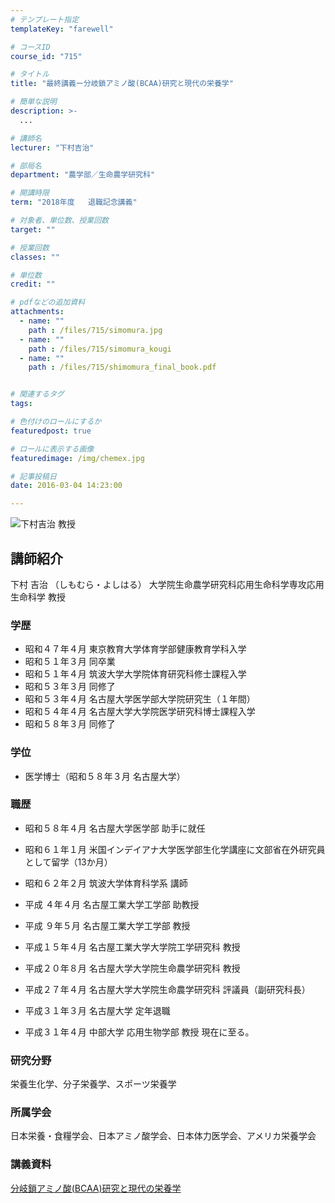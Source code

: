 ```yaml
---
# テンプレート指定
templateKey: "farewell"

# コースID
course_id: "715"

# タイトル
title: "最終講義ー分岐鎖アミノ酸(BCAA)研究と現代の栄養学"

# 簡単な説明
description: >-
  ...

# 講師名
lecturer: "下村吉治"

# 部局名
department: "農学部／生命農学研究科"

# 開講時限
term: "2018年度	退職記念講義"

# 対象者、単位数、授業回数
target: ""

# 授業回数
classes: ""

# 単位数
credit: ""

# pdfなどの追加資料
attachments: 
  - name: "" 
    path : /files/715/simomura.jpg
  - name: "" 
    path : /files/715/simomura_kougi
  - name: "" 
    path : /files/715/shimomura_final_book.pdf


# 関連するタグ
tags:

# 色付けのロールにするか
featuredpost: true

# ロールに表示する画像
featuredimage: /img/chemex.jpg

# 記事投稿日
date: 2016-03-04 14:23:00

---
```



![下村吉治 教授](/files/715/simomura.jpg) 
  
## 講師紹介  
下村 吉治 （しもむら・よしはる） 大学院生命農学研究科応用生命科学専攻応用生命科学 教授  
### 学歴  
  
* 昭和４７年４月 東京教育大学体育学部健康教育学科入学  
* 昭和５１年３月 同卒業  
* 昭和５１年４月 筑波大学大学院体育研究科修士課程入学  
* 昭和５３年３月 同修了  
* 昭和５３年４月 名古屋大学医学部大学院研究生（１年間）  
* 昭和５４年４月 名古屋大学大学院医学研究科博士課程入学  
* 昭和５８年３月 同修了  
### 学位  
  
* 医学博士（昭和５８年３月 名古屋大学）  
### 職歴  
  
* 昭和５８年４月 名古屋大学医学部 助手に就任  
* 昭和６１年１月 米国インデイアナ大学医学部生化学講座に文部省在外研究員として留学（13か月）  
* 昭和６２年２月 筑波大学体育科学系 講師  
  
* 平成 ４年４月 名古屋工業大学工学部 助教授  
  
* 平成 ９年５月 名古屋工業大学工学部 教授  
* 平成１５年４月 名古屋工業大学大学院工学研究科 教授  
* 平成２０年８月 名古屋大学大学院生命農学研究科 教授  
* 平成２７年４月 名古屋大学大学院生命農学研究科 評議員（副研究科長）  
* 平成３１年３月 名古屋大学 定年退職  
* 平成３１年４月 中部大学 応用生物学部 教授 現在に至る。  
### 研究分野  
栄養生化学、分子栄養学、スポーツ栄養学  
### 所属学会  
日本栄養・食糧学会、日本アミノ酸学会、日本体力医学会、アメリカ栄養学会
  
### 講義資料  

[分岐鎖アミノ酸(BCAA)研究と現代の栄養学](/files/715/shimomura_final_book.pdf) 
